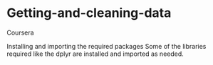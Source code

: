 # Getting-and-cleaning-data
Coursera


Installing and importing the required packages
Some of the libraries required like the dplyr are installed and imported as needed.

